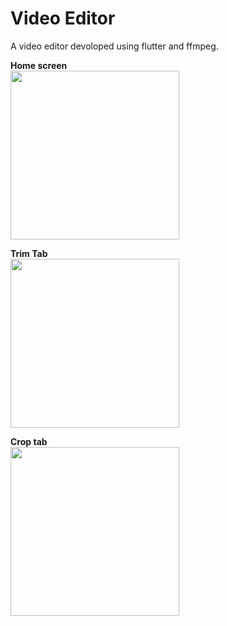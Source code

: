 # Video Editor

A video editor devoloped using flutter and ffmpeg.

**Home screen**
<br/>
<img src="https://user-images.githubusercontent.com/75631504/180651206-9181fa48-1681-48e2-9f3d-2f133e95a64a.jpg" width=270/>

**Trim Tab**
<br/>
<img src="https://user-images.githubusercontent.com/75631504/180651378-f0f4614d-85ad-486c-bc4e-dbc595c60fd2.jpg" width=270/>

**Crop tab**
<br/>
<img src="https://user-images.githubusercontent.com/75631504/180651411-ae4a308e-5eb0-4ae8-be97-2bab00da6d27.jpg" width=270/>


